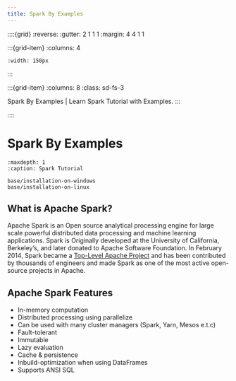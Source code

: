 ```yaml
---
title: Spark By Examples
---
```


::::{grid}
:reverse:
:gutter: 2 1 1 1
:margin: 4 4 1 1

:::{grid-item}
:columns: 4

```{image} ./_static/spark.svg
:width: 150px
```
:::

:::{grid-item}
:columns: 8
:class: sd-fs-3

Spark By Examples | Learn Spark Tutorial with Examples.
:::

::::

# Spark By Examples

```{toctree}
:maxdepth: 1
:caption: Spark Tutorial

base/installation-on-windows
base/installation-on-linux
```

## What is Apache Spark?

Apache Spark is an Open source analytical processing engine for large scale powerful distributed data processing and
machine learning applications. Spark is Originally developed at the University of California, Berkeley’s, and later
donated to Apache Software Foundation. In February 2014, Spark became a [Top-Level Apache Project](https://en.wikipedia.org/wiki/Apache_Spark) and has been contributed
by thousands of engineers and made Spark as one of the most active open-source projects in Apache.


## Apache Spark Features

* In-memory computation
* Distributed processing using parallelize
* Can be used with many cluster managers (Spark, Yarn, Mesos e.t.c)
* Fault-tolerant
* Immutable
* Lazy evaluation
* Cache & persistence
* Inbuild-optimization when using DataFrames
* Supports ANSI SQL

